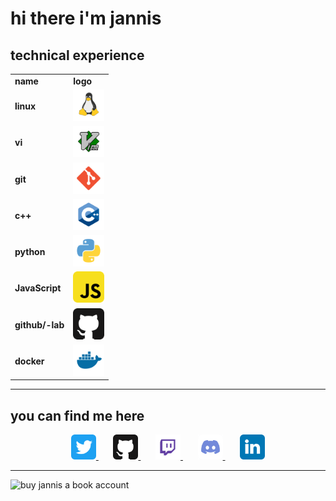 # hi there i'm jannis

## technical experience 
<!--
| name            | logo                                                                                                                               |
|-----------------|------------------------------------------------------------------------------------------------------------------------------------|
| **linux**       | <img width="50px" alt="linux" src="https://raw.githubusercontent.com/edent/SuperTinyIcons/master/images/svg/linux.svg"/>           |
| **vi**          | <img width="50px" alt="vim" src="https://raw.githubusercontent.com/edent/SuperTinyIcons/master/images/svg/vim.svg"/>               |
| **git**         | <img width="50px" alt="git" src="https://raw.githubusercontent.com/edent/SuperTinyIcons/master/images/svg/git.svg"/>               |
| **c++**         | <img width="50px" alt="c++" src="https://raw.githubusercontent.com/edent/SuperTinyIcons/master/images/svg/cplusplus.svg"/>         |
| **python**      | <img width="50px" alt="python" src="https://raw.githubusercontent.com/edent/SuperTinyIcons/master/images/svg/python.svg"/>         |
| **JavaScript**  | <img width="50px" alt="javascript" src="https://raw.githubusercontent.com/edent/SuperTinyIcons/master/images/svg/javascript.svg"/> |
| **github/-lab** | <img width="50px" alt="github/-lab" src="https://raw.githubusercontent.com/edent/SuperTinyIcons/master/images/svg/github.svg"/>    |
| **docker**      | <img width="50px" alt="docker" src="https://raw.githubusercontent.com/edent/SuperTinyIcons/master/images/svg/docker.svg"/>         |
-->

<table>
    <tr>
        <td><b>name</b></td>
        <td><b>logo</b></td>
    </tr>
    <tr>
        <td><b>linux</b></td>
        <td><img width="50px" alt="linux" src="https://raw.githubusercontent.com/edent/SuperTinyIcons/master/images/svg/linux.svg"/></td>
    </tr>
    <tr>
        <td><b>vi</b></td>
        <td><img width="50px" alt="vim" src="https://raw.githubusercontent.com/edent/SuperTinyIcons/master/images/svg/vim.svg"/></td>
    </tr>
    <tr>
        <td><b>git</b></td>
        <td><img width="50px" alt="git" src="https://raw.githubusercontent.com/edent/SuperTinyIcons/master/images/svg/git.svg"/></td>
    </tr>
    <tr>
        <td><b>c++</b></td>
        <td><img width="50px" alt="c++" src="https://raw.githubusercontent.com/edent/SuperTinyIcons/master/images/svg/cplusplus.svg"/></td>
    </tr>
    <tr>
        <td><b>python</b></td>
        <td><img width="50px" alt="python" src="https://raw.githubusercontent.com/edent/SuperTinyIcons/master/images/svg/python.svg"/></td>
    </tr>
    <tr>
        <td><b>JavaScript</b></td>
        <td><img width="50px" alt="javascript" src="https://raw.githubusercontent.com/edent/SuperTinyIcons/master/images/svg/javascript.svg"/></td>
    </tr>
    <tr>
        <td><b>github/-lab</b></td>
        <td><img width="50px" alt="github/-lab" src="https://raw.githubusercontent.com/edent/SuperTinyIcons/master/images/svg/github.svg"/></td>
    </tr>
    <tr>
        <td><b>docker</b></td>
        <td><img width="50px" alt="docker" src="https://raw.githubusercontent.com/edent/SuperTinyIcons/master/images/svg/docker.svg"/></td>
    </tr>
</table>

---

## you can find me here
<!-- icons from here:
    https://github.com/edent/SuperTinyIcons
-->

<p align="center">
<a href="https://twitter.com/withjannis" target="_blank">
  <img alt="jannis' twitter account" width="40px" src="https://raw.githubusercontent.com/edent/SuperTinyIcons/master/images/svg/twitter.svg"/>
</a>
  &#8287;&#8287;&#8287;&#8287;&#8287;
<a href="https://github.com/withjannis" target="_blank">
  <img alt="jannis' github account" width="40px" src="https://raw.githubusercontent.com/edent/SuperTinyIcons/master/images/svg/github.svg"/>
</a>
  &#8287;&#8287;&#8287;&#8287;&#8287;
<a href="https://twitch.tv/withjannis" target="_blank">
  <img alt="jannis' twitch account" width="40px" src="https://raw.githubusercontent.com/edent/SuperTinyIcons/master/images/svg/twitch.svg"/>
</a>
  &#8287;&#8287;&#8287;&#8287;&#8287;
<a href="https://discordapp.com/users/429764749107003392" target="_blank">
  <img alt="jannis' discord user" width="40px" src="https://raw.githubusercontent.com/edent/SuperTinyIcons/master/images/svg/discord.svg"/>
</a>
  &#8287;&#8287;&#8287;&#8287;&#8287;
<a href="https://linkedin.com/in/jannisimhof" target="_blank">
  <img alt="jannis' linkedin account" width="40px" src="https://raw.githubusercontent.com/edent/SuperTinyIcons/master/images/svg/linkedin.svg"/>
</a>
<br>
</p>

---

<a href="https://www.buymeacoffee.com/withjannis" target="_blank">
  <img align="left" alt="buy jannis a book account" width="200px" src="https://cdn.buymeacoffee.com/buttons/v2/default-white.png" />
</a>
